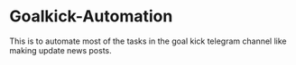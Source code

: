 # Goalkick-Automation
This is to automate most of the tasks in the goal kick telegram channel like making update news posts.
